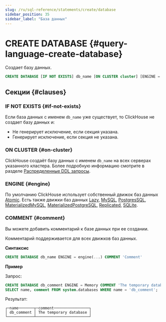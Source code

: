```yaml
---
slug: /ru/sql-reference/statements/create/database
sidebar_position: 35
sidebar_label: "База данных"
---
```


# CREATE DATABASE {#query-language-create-database}

Создает базу данных.

``` sql
CREATE DATABASE [IF NOT EXISTS] db_name [ON CLUSTER cluster] [ENGINE = engine(...)] [COMMENT 'Comment']
```

## Секции {#clauses}

### IF NOT EXISTS {#if-not-exists}

Если база данных с именем `db_name` уже существует, то ClickHouse не создает базу данных и:

-   Не генерирует исключение, если секция указана.
-   Генерирует исключение, если секция не указана.

### ON CLUSTER {#on-cluster}

ClickHouse создаёт базу данных с именем `db_name` на всех серверах указанного кластера. Более подробную информацию смотрите в разделе [Распределенные DDL запросы](../../../sql-reference/distributed-ddl.md).

### ENGINE {#engine}

По умолчанию ClickHouse использует собственный движок баз данных [Atomic](../../../engines/database-engines/atomic.md). Есть также движки баз данных [Lazy](../../../engines/database-engines/lazy.md), [MySQL](../../../engines/database-engines/mysql.md), [PostgresSQL](../../../engines/database-engines/postgresql.md), [MaterializedMySQL](../../../engines/database-engines/materialized-mysql.md), [MaterializedPostgreSQL](../../../engines/database-engines/materialized-postgresql.md), [Replicated](../../../engines/database-engines/replicated.md), [SQLite](../../../engines/database-engines/sqlite.md).

### COMMENT {#comment}

Вы можете добавить комментарий к базе данных при ее создании.

Комментарий поддерживается для всех движков баз данных.

**Синтаксис**

``` sql
CREATE DATABASE db_name ENGINE = engine(...) COMMENT 'Comment'
```

**Пример**

Запрос:

``` sql
CREATE DATABASE db_comment ENGINE = Memory COMMENT 'The temporary database';
SELECT name, comment FROM system.databases WHERE name = 'db_comment';
```

Результат:

```text
┌─name───────┬─comment────────────────┐
│ db_comment │ The temporary database │
└────────────┴────────────────────────┘
```
